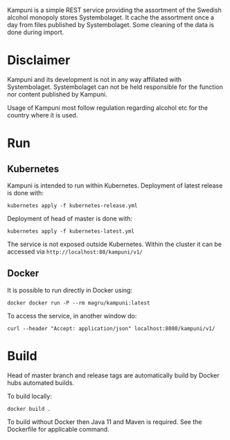 Kampuni is a simple REST service providing the assortment of
the Swedish alcohol monopoly stores Systembolaget. It cache
the assortment once a day from files published by Systembolaget.
Some cleaning of the data is done during import.

# Disclaimer

Kampuni and its development is not in any way affiliated with
Systembolaget. Systembolaget can not be held responsible for the
function nor content published by Kampuni.

Usage of Kampuni most follow regulation regarding
alcohol etc for the country where it is used.  


# Run

## Kubernetes

Kampuni is intended to run within Kubernetes. Deployment of latest 
release is done with:
```
kubernetes apply -f kubernetes-release.yml
```

Deployment of head of master is done with:
```
kubernetes apply -f kubernetes-latest.yml
```

The service is not exposed outside Kubernetes. Within the cluster it
can be accessed via `http://localhost:80/kampuni/v1/`

## Docker

It is possible to run directly in Docker using:

```
docker docker run -P --rm magru/kampuni:latest 
```

To access the service, in another window do:
```
curl --header "Accept: application/json" localhost:8080/kampuni/v1/
```


# Build

Head of master branch and release tags are automatically build 
by Docker hubs automated builds.

To build locally: 

```
docker build .
```

To build without Docker then Java 11 and Maven is required. See the
Dockerfile for applicable command.
